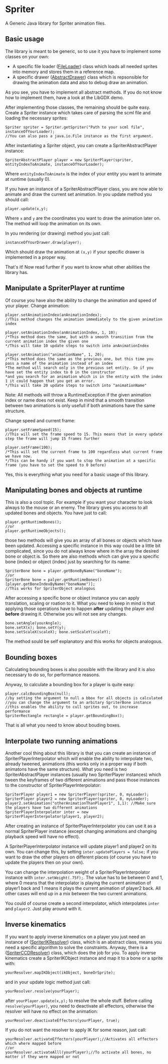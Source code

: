 Spriter
=======

A Generic Java library for Spriter animation files.



Basic usage
-----------
The library is meant to be generic, so to use it you have to implement some classes on your own:
*   A specific file loader ([FileLoader](https://github.com/Trixt0r/spriter/blob/master/Spriter/src/com/brashmonkey/spriter/file/FileLoader.java "FileLoader")) class which loads all needed sprites into memory and stores them in a reference map.
*   A specific drawer ([AbstractDrawer](https://github.com/Trixt0r/spriter/blob/master/Spriter/src/com/brashmonkey/spriter/draw/AbstractDrawer.java "AbstractDrawer")) class which is repsonsible for drawing the animation data and also to debug draw an animation.

As you see, you have to implement all abstract methods.
If you do not know how to implement them, have a look at the LibGDX demo.

After implementing those classes, the remaining should be quite easy.
Create a Spriter instance which takes care of parsing the scml file and loading the necessary sprites:
```
Spriter spriter = Spriter.getSpriter("Path to your scml file", instanceOfYourLoader);
//You can also pass a java.io.File instance as the first argument.
```

After instantiating a Spriter object, you can create a SpriterAbstractPlayer instance:
```
SpriterAbstractPlayer player = new SpriterPlayer(spriter, entityIndexToAnimate, instanceOfYourLoader);
```
Where `entityIndexToAnimate` is the index of your entity you want to animate at runtime (usually 0).

If you have an instance of a SpriterAbstractPlayer class, you are now able to animate and draw the current set animation.
In you update method you should call:
```
player.update(x,y);
```
Where `x` and `y` are the coordinates you want to draw the animation later on.
The method will loop the animation on its own.

In you rendering (or drawing) method you just call:
```
instanceOfYourDrawer.draw(player);
```
Which should draw the animation at `(x,y)` if your specific drawer is implemented in a proper way.

That's it! Now read further if you want to know what other abilities the library has.

Manipulate a SpriterPlayer at runtime
-----------------------------
Of course you have also the ability to change the animation and speed of your player.
Change animation:
```
player.setAnimationIndex(anAnimationIndex);
//This method changes the animation immediately to the given animation index

player.setAnimationIndex(anAnimationIndex, 1, 10);
/*This method does the same, but with a smooth transition from the current animation index the given one
*/This will take 10 update steps to switch into anAnimationIndex

player.setAnimation("animationName", 1, 20); 
/*This method does the same as the previous one, but this time you pass a name of the animation instead of an index
*The method will search only in the previous set entity. So if you have set the entity index to 0 in the constructor
*and you search for an animation which is in the entity with the index 1 it could happen that you get an error.
*/This will take 20 update steps to switch into "animationName"
```
Note: All methods will throw a RuntimeException if the given animation index or name does not exist.
Keep in mind that a smooth transition between two animations is only usefull if both animations have the same structure.

Change speed and current frame:
```
player.setFrameSpeed(15);
//This will set the frame speed to 15. This means that in every update step the frame will jump 15 frames further

player.setFrame(100);
/*This will set the current frame to 100 regardless what current frame we have now.
*/This can be handy if you want to stop the animation at a specific frame (you have to set the speed to 0 before)
```
Yes, this is everything what you need for a basic usage of this library.

Manipulating bones and objects at runtime
-----------------------------------------
This is also a cool topic. For example if you want your character to look always to the mouse or an enemy.
The library gives you access to all updated bones and objects. You have just to call:
```
player.getRuntimeBones();
//or
player.getRuntimeObjects();
```
those two methods will give you an array of all bones or objects which have been updated.
Accessing a specific instance in this way could be a little bit complicated, since you do not always know where in the
array the desired bone or object is.
So there are also methods which can give you a specific bone (index) or object (index) just by searching for its name:
```
SpriterBone bone = player.getBoneByName("boneName");
//or
SpriterBone bone = palyer.getRuntimeBones()[player.getBoneIndexByName("boneName")];
//This works for SpriterObject analogous
```
After accessing a specific bone or object instance you can apply translation, scaling or roation to it.
What you need to keep in mind is that applying those operations have to happen __after__ updating the player
and __before__ drawing it. Otherwise you will not see any changes.
```
bone.setAngle(yourAngle);
bone.setX(x); bone.setY(y);
bone.setScaleX(scaleX); bone.setScaleY(scaleY);
```
The method sould be self explanatory and this works for objects analogous.

Bounding boxes
--------------
Calculating bounding boxes is also possible with the library and it is also necessary to do so, for performance reasons.

Anyway, to calculate a bounding box for a player is quite easy:
```
player.calcBoundingBox(null);
//by setting the argument to null a bbox for all objects is calculated
//you can change the argument to an arbitary SpriterBone instance
//this enables the ability to cull sprites out, to increase performance
SpriterRectangle rectangle = player.getBoundingBox();
```

That is all what you need to know about bouding boxes.

Interpolate two running animations
----------------------------------
Another cool thing about this library is that you can create an instance of SpriterPlayerInterpolator which will enable
the ability to interpolate two, already tweened, animations (this works only in a proper way if both animatons have the
same structure).
What you need is two SpriterAbstractPlayer instances (usually two SpriterPlayer instances) which tween the keyframes of
two different animations and pass those instances to the constructor of SpriterPlayerInterpolator:
```
SpriterPlayer player1 = new SpriterPlayer(spriter, 0, myLoader);
SpriterPlayer player2 = new SpriterPlayer(spriter, 0, myLoader);
player2.setAnimation("otherAnimationThanPlayer1", 1,1): //Make sure the players have two different animations
SpriterPlayerInterpolator inter = new SpriterPlayerInterpolator(player1, player2);
```
After creating an instance of SpriterPlayerInterpolator you can use it as a normal SpriterPlayer instance
(except changing animations and changing playback speed will have no effect).

A SpriterPlayerInterpolator instance will update player1 and player2 on its own. You can change this, by setting
`inter.updatePlayers = false;` if you want to draw the other players on different places
(of course you have to update the players then on your own).

You can change the interpolation weight of a SpriterPlayerInterpolator instance with `inter.setWeight(.75f);`.
The value has to be between 0 and 1, where 0 means that the interpolator is playing the current animation of player1 back
and 1 means it plays the current animation of player2 back. All other cases will end up in a mix between the two current animations.

You could of course create a second interpolator, which interpolates `inter` and `player2`. Just play around with it.

Inverse kinematics
------------------
If you want to apply inverse kinematics on a player you just need an instance of ([SpriterIKResolver](https://github.com/Trixt0r/spriter/blob/master/Spriter/src/com/brashmonkey/spriter/ik/SpriterIKResolver.java "SpriterIKResolver")) class,
which is an abstract class, means you need a specific algorithm to solve the constraints.
Anyway, there is a ([SpriterCCDResolver](https://github.com/Trixt0r/spriter/blob/master/Spriter/src/com/brashmonkey/spriter/ik/SpriterCCDResolver.java "SpriterCCDResolver")) class, which does the job for you.
To apply inverse kinematics create a SpriterIKObject instance and map it to a bone or a sprite with:

```
yourResolver.mapIKObject(ikObject, boneOrSprite);
```
and in your update logic method just call:
```
yourResolver.resolve(yourPlayer);
```
after `yourPlayer.update(x,y);` to resolve the whole stuff.
Before calling `resolve(yourPlayer)`, you need to deactivate all effectors, otherwise the resolver will have no 
effect on the animation:
```
yourResolver.deactivateEffectors(yourPlayer, true);
```
If you do not want the resolver to apply IK for some reason, just call:
```
yourResolver.activateEffectors(yourPlayer);//Activates all effectors which where mapped before
//or
yourResolver.activateAlll(yourPlayer);//To activate all bones, no matter if they were mapped or not
```
